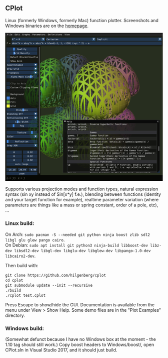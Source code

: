 ## CPlot

Linux (formerly Windows, formerly Mac) function plotter. Screenshots and Windows binaries are on the [homepage](http://zoon.cc/cplot/).

<p align="center"><img src="Linux/screenshot.png?raw=true" alt="interface"/></p>

Supports various projection modes and function types, natural expression syntax (sin xy instead of Sin[x*y] f.e.), blending between functions (identity and your target function for example), realtime parameter variation (where parameters are things like a mass or spring constant, order of a pole, etc), ...

### Linux build:

On Arch: `sudo pacman -S --needed git python ninja boost zlib sdl2 libgl glu glew pango cairo`.<br>
On Debian: `sudo apt install git python3 ninja-build libboost-dev libz-dev libsdl2-dev libgl-dev libglu-dev libglew-dev libpango-1.0-dev libcairo2-dev`.

Then build with:
```Shell
git clone https://github.com/hilgenberg/cplot
cd cplot
git submodule update --init --recursive
./build
./cplot test.cplot
```

Press Escape to show/hide the GUI.
Documentation is available from the menu under View > Show Help.
Some demo files are in the "Plot Examples" directory.

### Windows build:

(Somewhat defunct because I have no Windows box at the moment - the 1.10 tag should still work.)
Copy boost headers to Windows/boost/, open CPlot.sln in Visual Studio 2017, and it should just build.
